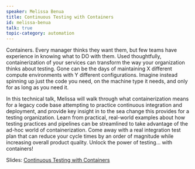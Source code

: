 ```yaml
---
speaker: Melissa Benua
title: Continuous Testing with Containers
id: melissa-benua
talk: true
topic-category: automation
---
```

Containers. Every manager thinks they want them, but few teams have experience in knowing what to DO with them. 
Used thoughtfully, containerization of your services can transform the way your organization thinks about testing. 
Gone can be the days of maintaining X different compute environments with Y different configurations. 
Imagine instead spinning up just the code you need, on the machine type it needs, and only for as long as you need it. 

In this technical talk, Melissa will walk through what containerization means for a legacy code base attempting to
practice continuous integration and deployment, and provide key insight in to the sea change this provides for a testing
organization. Learn from practical, real-world examples about how testing practices and pipelines can be streamlined to
take advantage of the ad-hoc world of containerization. Come away with a real integration test plan that can reduce your
cycle times by an order of magnitude while increasing overall product quality. Unlock the power of testing… with
containers!

Slides: [Continuous Testing with Containers](https://www.slideshare.net/MelissaBenua/continuous-testing-with-containers-2020)